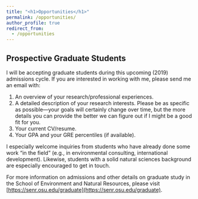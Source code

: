 ```yaml
---
title: "<h1>Opportunities</h1>"
permalink: /opportunities/
author_profile: true
redirect_from: 
  - /opportunities
---
```


<h2><b>Prospective Graduate Students</b></h2>

I will be accepting graduate students during this upcoming (2019) admissions cycle. If you are interested in working with me, please send me an email with:

1. An overview of your research/professional experiences.
2. A detailed description of your research interests. Please be as specific as possible—your goals will certainly change over time, but the more details you can provide the better we can figure out if I might be a good fit for you. 
3. Your current CV/resume.
4. Your GPA and your GRE percentiles (if available).

I especially welcome inquiries from students who have already done some work “in the field” (e.g., in environmental consulting, international development). Likewise, students with a solid natural sciences background are especially encouraged to get in touch. 

For more information on admissions and other details on graduate study in the School of Environment and Natural Resources, please visit [https://senr.osu.edu/graduate](https://senr.osu.edu/graduate).


